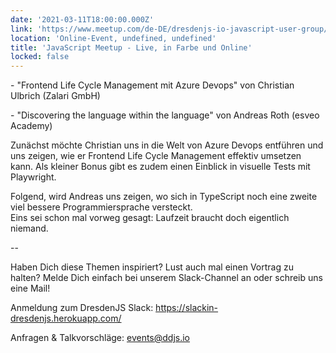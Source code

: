 ```yaml
---
date: '2021-03-11T18:00:00.000Z'
link: 'https://www.meetup.com/de-DE/dresdenjs-io-javascript-user-group/events/wwdfrqyccfbpb/'
location: 'Online-Event, undefined, undefined'
title: 'JavaScript Meetup - Live, in Farbe und Online'
locked: false
---
```

\- "Frontend Life Cycle Management mit Azure Devops" von Christian Ulbrich (Zalari GmbH)

\- "Discovering the language within the language" von Andreas Roth (esveo Academy)

Zunächst möchte Christian uns in die Welt von Azure Devops entführen und uns zeigen, wie er Frontend Life Cycle Management effektiv umsetzen kann. Als kleiner Bonus gibt es zudem einen Einblick in visuelle Tests mit Playwright.

Folgend, wird Andreas uns zeigen, wo sich in TypeScript noch eine zweite viel bessere Programmiersprache versteckt.  
Eins sei schon mal vorweg gesagt: Laufzeit braucht doch eigentlich niemand.

\--

Haben Dich diese Themen inspiriert? Lust auch mal einen Vortrag zu halten? Melde Dich einfach bei unserem Slack-Channel an oder schreib uns eine Mail!

Anmeldung zum DresdenJS Slack: <https://slackin-dresdenjs.herokuapp.com/>

Anfragen & Talkvorschläge: events@ddjs.io
